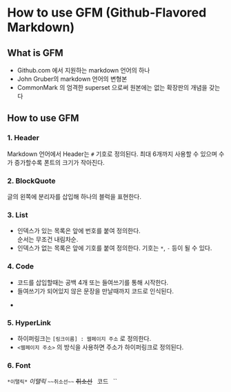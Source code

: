 # How to use GFM (Github-Flavored Markdown)

## What is GFM  
* Github.com 에서 지원하는 markdown 언어의 하나  
* John Gruber의 markdown 언어의 변형본
* CommonMark 의 엄격한 superset 으로써 원본에는 없는 확장판의 개념을 갖는다  

## How to use GFM

### 1. Header  
Markdown 언어에서 Header는 `#` 기호로 정의된다.
최대 6개까지 사용할 수 있으며 
수가 증가할수록 폰트의 크기가 작아진다.

### 2. BlockQuote
글의 왼쪽에 분리자를 삽입해 하나의 블럭을 표현한다.  

### 3. List
* 인덱스가 있는 목록은 앞에 번호를 붙여 정의한다.  
순서는 무조건 내림차순.  
* 인덱스가 없는 목록은 앞에 기호를 붙여 정의한다.
기호는 `*`, `-` 등이 될 수 있다.  

### 4. Code
* 코드를 삽입할때는 공백 4개 또는 들여쓰기를 통해 시작한다.
* 들여쓰기가 되어있지 않은 문장을 만날때까지 코드로 인식된다.  
* ``` 문자를 사용해 코드의 시작과 끝을 지정 할 수 있다.  

### 5. HyperLink
* 하이퍼링크는 `[링크이름] : 웹페이지 주소` 로 정의한다.
* `<웹페이지 주소>` 의 방식을 사용하면 주소가 하이퍼링크로 정의된다.

### 6. Font
`*이탤릭*`
*이탤릭*
`~~취소선~~`
~~취소선~~
` `코드` `
``
